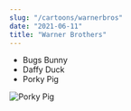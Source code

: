 ```yaml
---
slug: "/cartoons/warnerbros"
date: "2021-06-11"
title: "Warner Brothers"
---
```


* Bugs Bunny
* Daffy Duck
* Porky Pig

![Porky Pig](https://www.listchallenges.com/f/items/0649c0bd-a7a8-4f86-a07f-aba93b7acfea.jpg)